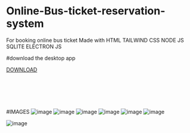 # Online-Bus-ticket-reservation-system
For booking online bus ticket
Made with 
HTML
TAILWIND CSS
NODE JS
SQLITE
ELECTRON JS



#download the desktop app

[DOWNLOAD](https://github.com/anishrajpandey/Online-Bus-ticket-reservation-system-ElectronJS/blob/main/online-bus-ticket-reservation-electron-1.0.0%20Setup.exe)


<br/><br/><br/><br/>




#IMAGES
![image](https://github.com/anishrajpandey/Online-Bus-ticket-reservation-system-ElectronJS/assets/74363280/c01168de-3dd0-4999-ad8d-a97e010c242e)
![image](https://github.com/anishrajpandey/Online-Bus-ticket-reservation-system-ElectronJS/assets/74363280/5499e920-9cd0-4fa0-80a4-b827a934691f)
![image](https://github.com/anishrajpandey/Online-Bus-ticket-reservation-system-ElectronJS/assets/74363280/edced932-5a42-47fd-b55f-88ee0d5df4e0)
![image](https://github.com/anishrajpandey/Online-Bus-ticket-reservation-system-ElectronJS/assets/74363280/e7d7972e-2772-40c0-8b74-3e0055f9f533)
![image](https://github.com/anishrajpandey/Online-Bus-ticket-reservation-system-ElectronJS/assets/74363280/5b307dea-bc2b-4575-96bb-04b47ddf0fb3)
![image](https://github.com/anishrajpandey/Online-Bus-ticket-reservation-system-ElectronJS/assets/74363280/cbc8b7d5-fe46-422a-9b97-c7306e9c1d8d)



![image](https://github.com/anishrajpandey/Online-Bus-ticket-reservation-system-ElectronJS/assets/74363280/105683b4-e056-4448-84e4-e1c2775bdf63)



